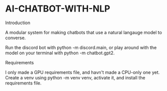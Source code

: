 # AI-CHATBOT-WITH-NLP


Introduction

A modular system for making chatbots that use a natural langauge model to converse.

Run the discord bot with python -m discord.main, or play around with the model on your terminal with python -m chatbot.gpt2.

Requirements

I only made a GPU requirements file, and havn't made a CPU-only one yet. Create a venv using python -m venv venv, activate it, and install the requirements file.
